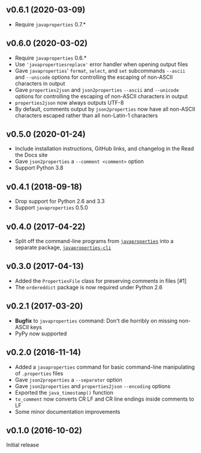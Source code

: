 v0.6.1 (2020-03-09)
-------------------
- Require `javaproperties` 0.7.\*

v0.6.0 (2020-03-02)
-------------------
- Require `javaproperties` 0.6.\*
- Use `'javapropertiesreplace'` error handler when opening output files
- Gave `javaproperties`' `format`, `select`, and `set` subcommands `--ascii`
  and `--unicode` options for controlling the escaping of non-ASCII characters
  in output
- Gave `properties2json` and `json2properties` `--ascii` and `--unicode`
  options for controlling the escaping of non-ASCII characters in output
- `properties2json` now always outputs UTF-8
- By default, comments output by `json2properties` now have all non-ASCII
  characters escaped rather than all non-Latin-1 characters

v0.5.0 (2020-01-24)
-------------------
- Include installation instructions, GitHub links, and changelog in the Read
  the Docs site
- Gave `json2properties` a `--comment <comment>` option
- Support Python 3.8

v0.4.1 (2018-09-18)
-------------------
- Drop support for Python 2.6 and 3.3
- Support `javaproperties` 0.5.0

v0.4.0 (2017-04-22)
-------------------
- Split off the command-line programs from
  [`javaproperties`](https://github.com/jwodder/javaproperties) into a separate
  package,
  [`javaproperties-cli`](https://github.com/jwodder/javaproperties-cli)

v0.3.0 (2017-04-13)
-------------------
- Added the `PropertiesFile` class for preserving comments in files [#1]
- The `ordereddict` package is now required under Python 2.6

v0.2.1 (2017-03-20)
-------------------
- **Bugfix** to `javaproperties` command: Don't die horribly on missing
  non-ASCII keys
- PyPy now supported

v0.2.0 (2016-11-14)
-------------------
- Added a `javaproperties` command for basic command-line manipulating of
  `.properties` files
- Gave `json2properties` a `--separator` option
- Gave `json2properties` and `properties2json` `--encoding` options
- Exported the `java_timestamp()` function
- `to_comment` now converts CR LF and CR line endings inside comments to LF
- Some minor documentation improvements

v0.1.0 (2016-10-02)
-------------------
Initial release
